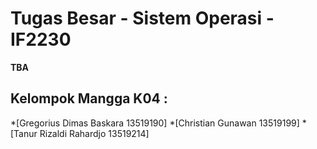 # Tugas Besar - Sistem Operasi - IF2230
**TBA**

## Kelompok Mangga K04 :
*[Gregorius Dimas Baskara 13519190]
*[Christian Gunawan 13519199]
*[Tanur Rizaldi Rahardjo 13519214]
   
   
<!-- ALSA - Vcxsrv -
- Bochs troubleshoot,
chmod +x troubleshoot
Dependencies
ALSA - Vcxsrv - Ubuntu 20.04 - <TBA>
- xserver
https://medium.com/javarevisited/using-wsl-2-with-x-server-linux-on-windows-a372263533c3
https://www.stat.ipb.ac.id/agusms/index.php/2019/01/15/how-to-run-graphical-linux-applications-on-bash-on-ubuntu-on-windows-10/
- ALSA
https://bbs.archlinux.org/viewtopic.php?id=94696
-->
